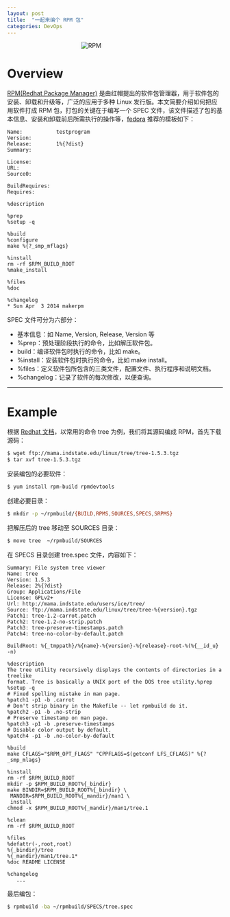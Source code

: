 ```yaml
---
layout: post
title:  "一起来编个 RPM 包"
categories: DevOps 
---
```


&nbsp;&nbsp;&nbsp;&nbsp;&nbsp;&nbsp;&nbsp;&nbsp;&nbsp;&nbsp;&nbsp;&nbsp;&nbsp;&nbsp;&nbsp;&nbsp;&nbsp;&nbsp;&nbsp;&nbsp;&nbsp;&nbsp;&nbsp;&nbsp;&nbsp;&nbsp;&nbsp;&nbsp;&nbsp;&nbsp;&nbsp;&nbsp;&nbsp;&nbsp;&nbsp;&nbsp;&nbsp;&nbsp;&nbsp;&nbsp;&nbsp;&nbsp;&nbsp;&nbsp;![RPM](http://7xp2eu.com1.z0.glb.clouddn.com/yum%20package_0.png?imageView2/1/w/200/q/100)


# Overview

[RPM(Redhat Package Manager)](https://en.wikipedia.org/wiki/RPM_Package_Manager) 是由红帽提出的软件包管理器，用于软件包的安装、卸载和升级等，广泛的应用于多种 Linux 发行版。本文简要介绍如何把应用软件打成 RPM 包，打包的关键在于编写一个 SPEC 文件，该文件描述了包的基本信息、安装和卸载前后所需执行的操作等，[fedora](https://fedoraproject.org/wiki/How_to_create_an_RPM_package) 推荐的模板如下：

~~~
Name:           testprogram
Version:        
Release:        1%{?dist}
Summary:        

License:        
URL:            
Source0:        

BuildRequires:  
Requires:       

%description

%prep
%setup -q

%build
%configure
make %{?_smp_mflags}

%install
rm -rf $RPM_BUILD_ROOT
%make_install

%files
%doc

%changelog
* Sun Apr  3 2014 makerpm
~~~

SPEC 文件可分为六部分：

- 基本信息：如 Name, Version, Release, Version 等
- %prep：预处理阶段执行的命令，比如解压软件包。
- build：编译软件包时执行的命令，比如 make。
- %install：安装软件包时执行的命令，比如 make install。
- %files：定义软件包所包含的三类文件，配置文件、执行程序和说明文档。
- %changelog：记录了软件的每次修改，以便查询。

----------------

# Example

根据 [Redhat 文档](https://access.redhat.com/sites/default/files/attachments/rpm_building_practice_10082013.pdf)，以常用的命令 tree 为例，我们将其源码编成 RPM，首先下载源码：

~~~ bash
$ wget ftp://mama.indstate.edu/linux/tree/tree-1.5.3.tgz
$ tar xvf tree-1.5.3.tgz
~~~

安装编包的必要软件：

~~~ bash
$ yum install rpm-build rpmdevtools
~~~

创建必要目录：

~~~ bash
$ mkdir -p ~/rpmbuild/{BUILD,RPMS,SOURCES,SPECS,SRPMS}
~~~

把解压后的 tree 移动至 SOURCES 目录：

~~~ bash
$ move tree  ~/rpmbuild/SOURCES
~~~

在 SPECS 目录创建 tree.spec 文件，内容如下：

~~~
Summary: File system tree viewer
Name: tree
Version: 1.5.3
Release: 2%{?dist}
Group: Applications/File
License: GPLv2+
Url: http://mama.indstate.edu/users/ice/tree/
Source: ftp://mama.indstate.edu/linux/tree/tree-%{version}.tgz
Patch1: tree-1.2-carrot.patch
Patch2: tree-1.2-no-strip.patch
Patch3: tree-preserve-timestamps.patch
Patch4: tree-no-color-by-default.patch

BuildRoot: %{_tmppath}/%{name}-%{version}-%{release}-root-%(%{__id_u} -n)

%description
The tree utility recursively displays the contents of directories in a treelike
format. Tree is basically a UNIX port of the DOS tree utility.%prep
%setup -q
# Fixed spelling mistake in man page.
%patch1 -p1 -b .carrot
# Don't strip binary in the Makefile -- let rpmbuild do it.
%patch2 -p1 -b .no-strip
# Preserve timestamp on man page.
%patch3 -p1 -b .preserve-timestamps
# Disable color output by default.
%patch4 -p1 -b .no-color-by-default

%build
make CFLAGS="$RPM_OPT_FLAGS" "CPPFLAGS=$(getconf LFS_CFLAGS)" %{?_smp_mlags}

%install
rm -rf $RPM_BUILD_ROOT
mkdir -p $RPM_BUILD_ROOT%{_bindir}
make BINDIR=$RPM_BUILD_ROOT%{_bindir} \
 MANDIR=$RPM_BUILD_ROOT%{_mandir}/man1 \
 install
chmod -x $RPM_BUILD_ROOT%{_mandir}/man1/tree.1

%clean
rm -rf $RPM_BUILD_ROOT

%files
%defattr(-,root,root)
%{_bindir}/tree
%{_mandir}/man1/tree.1*
%doc README LICENSE

%changelog
   ...
~~~

最后编包：

~~~ bash
$ rpmbuild -ba ~/rpmbuild/SPECS/tree.spec
~~~